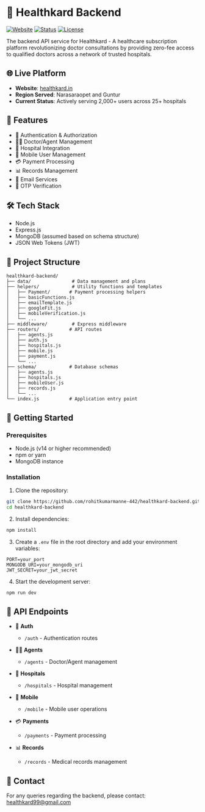 # 🏥 Healthkard Backend

[![Website](https://img.shields.io/badge/Website-healthkard.in-blue?style=flat-square)](https://healthkard.in)
[![Status](https://img.shields.io/badge/Status-Active-success?style=flat-square)]()
[![License](https://img.shields.io/badge/License-MIT-yellow?style=flat-square)]()

The backend API service for Healthkard - A healthcare subscription platform revolutionizing doctor consultations by providing zero-fee access to qualified doctors across a network of trusted hospitals.

## 🌐 Live Platform
- **Website**: [healthkard.in](https://healthkard.in)
- **Region Served**: Narasaraopet and Guntur
- **Current Status**: Actively serving 2,000+ users across 25+ hospitals

## 🌟 Features

- 🔐 Authentication & Authorization
- 👨‍⚕️ Doctor/Agent Management
- 🏥 Hospital Integration
- 📱 Mobile User Management
- 💳 Payment Processing
- 📊 Records Management
- 📧 Email Services
- 📱 OTP Verification

## 🛠️ Tech Stack

- Node.js
- Express.js
- MongoDB (assumed based on schema structure)
- JSON Web Tokens (JWT)

## 📁 Project Structure

```
healthkard-backend/
├── data/               # Data management and plans
├── helpers/            # Utility functions and templates
│   ├── Payment/       # Payment processing helpers
│   ├── basicFunctions.js
│   ├── emailTemplate.js
│   ├── googleFit.js
│   ├── mobileVerification.js
│   └── ...
├── middleware/         # Express middleware
├── routers/           # API routes
│   ├── agents.js
│   ├── auth.js
│   ├── hospitals.js
│   ├── mobile.js
│   ├── payment.js
│   └── ...
├── schema/            # Database schemas
│   ├── agents.js
│   ├── hospitals.js
│   ├── mobileUser.js
│   ├── records.js
│   └── ...
└── index.js           # Application entry point
```

## 🚀 Getting Started

### Prerequisites

- Node.js (v14 or higher recommended)
- npm or yarn
- MongoDB instance

### Installation

1. Clone the repository:
```bash
git clone https://github.com/rohitkumarmanne-442/healthkard-backend.git
cd healthkard-backend
```

2. Install dependencies:
```bash
npm install
```

3. Create a `.env` file in the root directory and add your environment variables:
```env
PORT=your_port
MONGODB_URI=your_mongodb_uri
JWT_SECRET=your_jwt_secret
```

4. Start the development server:
```bash
npm run dev
```

## 🔑 API Endpoints

- 🔐 **Auth**
  - `/auth` - Authentication routes

- 👨‍⚕️ **Agents**
  - `/agents` - Doctor/Agent management

- 🏥 **Hospitals**
  - `/hospitals` - Hospital management

- 📱 **Mobile**
  - `/mobile` - Mobile user operations

- 💳 **Payments**
  - `/payments` - Payment processing

- 📊 **Records**
  - `/records` - Medical records management


## 👥 Contact

For any queries regarding the backend, please contact:
healthkard99@gmail.com
